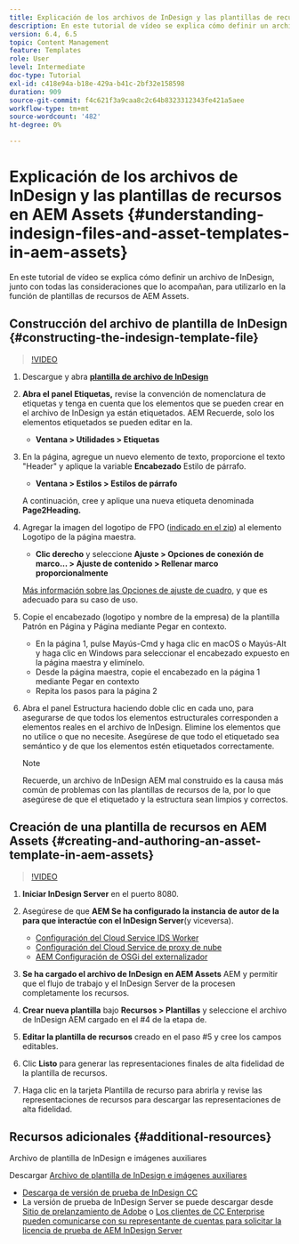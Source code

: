```yaml
---
title: Explicación de los archivos de InDesign y las plantillas de recursos en AEM Assets
description: En este tutorial de vídeo se explica cómo definir un archivo de InDesign, junto con todas las consideraciones que lo acompañan, para utilizarlo en la función de plantillas de recursos de AEM Assets.
version: 6.4, 6.5
topic: Content Management
feature: Templates
role: User
level: Intermediate
doc-type: Tutorial
exl-id: c418e94a-b18e-429a-b41c-2bf32e158598
duration: 909
source-git-commit: f4c621f3a9caa8c2c64b8323312343fe421a5aee
workflow-type: tm+mt
source-wordcount: '482'
ht-degree: 0%

---
```


# Explicación de los archivos de InDesign y las plantillas de recursos en AEM Assets {#understanding-indesign-files-and-asset-templates-in-aem-assets}

En este tutorial de vídeo se explica cómo definir un archivo de InDesign, junto con todas las consideraciones que lo acompañan, para utilizarlo en la función de plantillas de recursos de AEM Assets.

## Construcción del archivo de plantilla de InDesign {#constructing-the-indesign-template-file}

>[!VIDEO](https://video.tv.adobe.com/v/19293?quality=12&learn=on)

1. Descargue y abra [**plantilla de archivo de InDesign**](assets/asset-templates-tutorial-video--supporting-files.zip)
2. **Abra el panel Etiquetas,** revise la convención de nomenclatura de etiquetas y tenga en cuenta que los elementos que se pueden crear en el archivo de InDesign ya están etiquetados. AEM Recuerde, solo los elementos etiquetados se pueden editar en la.

   * **Ventana > Utilidades > Etiquetas**

3. En la página, agregue un nuevo elemento de texto, proporcione el texto &quot;Header&quot; y aplique la variable **Encabezado** Estilo de párrafo.

   * **Ventana > Estilos > Estilos de párrafo**

   A continuación, cree y aplique una nueva etiqueta denominada **Page2Heading.**

4. Agregar la imagen del logotipo de FPO ([indicado en el zip](assets/asset-templates-tutorial-video--supporting-files.zip)) al elemento Logotipo de la página maestra.

   * **Clic derecho** y seleccione **Ajuste > Opciones de conexión de marco... > Ajuste de contenido > Rellenar marco proporcionalmente**

   [Más información sobre las Opciones de ajuste de cuadro](https://helpx.adobe.com/indesign/using/frames-objects.html#fitting_objects_to_frames), y que es adecuado para su caso de uso.

5. Copie el encabezado (logotipo y nombre de la empresa) de la plantilla Patrón en Página y Página mediante Pegar en contexto.

   * En la página 1, pulse Mayús-Cmd y haga clic en macOS o Mayús-Alt y haga clic en Windows para seleccionar el encabezado expuesto en la página maestra y elimínelo.
   * Desde la página maestra, copie el encabezado en la página 1 mediante Pegar en contexto
   * Repita los pasos para la página 2

6. Abra el panel Estructura haciendo doble clic en cada uno, para asegurarse de que todos los elementos estructurales corresponden a elementos reales en el archivo de InDesign. Elimine los elementos que no utilice o que no necesite. Asegúrese de que todo el etiquetado sea semántico y de que los elementos estén etiquetados correctamente.

   >[!NOTE]
   >
   >Recuerde, un archivo de InDesign AEM mal construido es la causa más común de problemas con las plantillas de recursos de la, por lo que asegúrese de que el etiquetado y la estructura sean limpios y correctos.

## Creación de una plantilla de recursos en AEM Assets {#creating-and-authoring-an-asset-template-in-aem-assets}

>[!VIDEO](https://video.tv.adobe.com/v/19294?quality=12&learn=on)

1. **Iniciar InDesign Server** en el puerto 8080.
2. Asegúrese de que **AEM Se ha configurado la instancia de autor de la para que interactúe con el InDesign Server**(y viceversa).

   * [Configuración del Cloud Service IDS Worker](http://localhost:4502/etc/cloudservices/proxy/ids.html)
   * [Configuración del Cloud Service de proxy de nube](http://localhost:4502/etc/cloudservices/proxy.html)
   * [AEM Configuración de OSGi del externalizador](http://localhost:4502/system/console/configMgr)

3. **Se ha cargado el archivo de InDesign en AEM Assets** AEM y permitir que el flujo de trabajo y el InDesign Server de la procesen completamente los recursos.
4. **Crear nueva plantilla** bajo **Recursos > Plantillas** y seleccione el archivo de InDesign AEM cargado en el #4 de la etapa de.
5. **Editar la plantilla de recursos** creado en el paso #5 y cree los campos editables.
6. Clic **Listo** para generar las representaciones finales de alta fidelidad de la plantilla de recursos.
7. Haga clic en la tarjeta Plantilla de recurso para abrirla y revise las representaciones de recursos para descargar las representaciones de alta fidelidad.

## Recursos adicionales {#additional-resources}

Archivo de plantilla de InDesign e imágenes auxiliares

Descargar [Archivo de plantilla de InDesign e imágenes auxiliares](assets/asset-templates-tutorial-video--supporting-files-1.zip)

* [Descarga de versión de prueba de InDesign CC](https://creative.adobe.com/products/download/indesign)
* La versión de prueba de InDesign Server se puede descargar desde [Sitio de prelanzamiento de Adobe](https://www.adobeprerelease.com/) o [Los clientes de CC Enterprise pueden comunicarse con su representante de cuentas para solicitar la licencia de prueba de AEM InDesign Server](https://www.adobe.com/products/indesignserver/faq.html)
